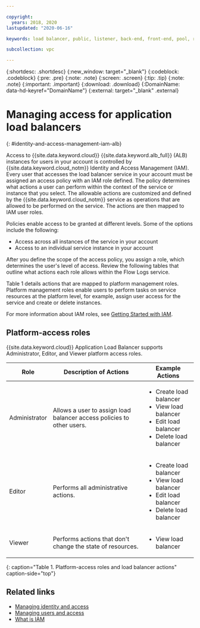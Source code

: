 ```yaml
---

copyright:
  years: 2018, 2020
lastupdated: "2020-06-16"

keywords: load balancer, public, listener, back-end, front-end, pool, round-robin, weighted, connections, methods, policies, APIs, access, ports, vpc, vpc network, layer-7

subcollection: vpc

---
```


{:shortdesc: .shortdesc}
{:new_window: target="_blank"}
{:codeblock: .codeblock}
{:pre: .pre}
{:note: .note}
{:screen: .screen}
{:tip: .tip}
{:note: .note}
{:important: .important}
{:download: .download}
{:DomainName: data-hd-keyref="DomainName"}
{:external: target="_blank" .external}

# Managing access for application load balancers
{: #identity-and-access-management-iam-alb}

Access to {{site.data.keyword.cloud}} {{site.data.keyword.alb_full}} (ALB) instances for users in your account is controlled by {{site.data.keyword.cloud_notm}} Identity and Access Management (IAM). Every user that accesses the load balancer service in your account must be assigned an access policy with an IAM role defined. The policy determines what actions a user can perform within the context of the service or instance that you select. The allowable actions are customized and defined by the {{site.data.keyword.cloud_notm}} service as operations that are allowed to be performed on the service. The actions are then mapped to IAM user roles.

Policies enable access to be granted at different levels. Some of the options include the following:

* Access across all instances of the service in your account
* Access to an individual service instance in your account   

After you define the scope of the access policy, you assign a role, which determines the user's level of access. Review the following tables that outline what actions each role allows within the Flow Logs service.

Table 1 details actions that are mapped to platform management roles. Platform management roles enable users to perform tasks on service resources at the platform level, for example, assign user access for the service and create or delete instances.

For more information about IAM roles, see [Getting Started with IAM](/docs/vpc?topic=vpc-iam-getting-started).

## Platform-access roles

{{site.data.keyword.cloud}} Application Load Balancer supports Administrator, Editor, and Viewer platform access roles.

| Role | Description of Actions | Example Actions |
|-------------|--------------|---------------------------|
| Administrator | Allows a user to assign load balancer access policies to other users. | <ul><li>Create load balancer</li><li>View load balancer</li><li>Edit load balancer</li><li>Delete load balancer</li></ul> |
| Editor | Performs all administrative actions. | <ul><li>Create load balancer</li><li>View load balancer</li><li>Edit load balancer</li><li>Delete load balancer</li></ul> |
| Viewer |Performs actions that don't change the state of resources. | <ul><li>View load balancer</li></ul> |
{: caption="Table 1. Platform-access roles and load balancer actions" caption-side="top"}

## Related links

* [Managing identity and access](/docs/account?topic=account-groups)
* [Managing users and access](/docs/account?topic=account-iamuserinv)
* [What is IAM](/docs/account?topic=account-iamoverview)
